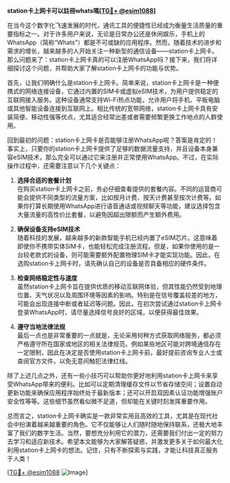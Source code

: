 **station卡上网卡可以註冊whats嗎[[TG💪+ @esim1088](https://t.me/s/esim1088)]**

在当今这个数字化飞速发展的时代，通讯工具的便捷性已经成为衡量生活质量的重要指标之一。对于许多用户来说，无论是日常办公还是休闲娱乐，手机上的WhatsApp（简称“Whats”）都是不可或缺的应用程序。然而，随着技术的进步和需求的增长，越来越多的人开始关注一种新型的通信设备——station卡上网卡。那么问题来了：station卡上网卡真的可以注册WhatsApp吗？接下来，我们将详细探讨这个问题，并帮助大家了解station卡上网卡的功能与优势。

首先，让我们明确什么是station卡上网卡。简单来说，station卡上网卡是一种便携式的网络连接设备，它通过内置的SIM卡或虚拟eSIM技术，为用户提供稳定的互联网接入服务。这种设备通常支持Wi-Fi热点功能，允许用户将手机、平板电脑或其他智能设备连接到互联网上。相比传统的宽带网络，station卡上网卡具有安装简便、移动性强等优点，尤其适合经常出差或者需要频繁更换工作地点的人群使用。

回到最初的问题：station卡上网卡是否能够注册WhatsApp呢？答案是肯定的！事实上，只要你的station卡上网卡提供了足够的数据流量支持，并且设备本身兼容eSIM技术，那么完全可以通过它来注册并正常使用WhatsApp。不过，在实际操作过程中，还需要注意以下几个关键点：

1. **选择合适的套餐计划**  
   在购买station卡上网卡之前，务必仔细查看提供的套餐内容。不同的运营商可能会提供不同类型的流量方案，比如按月计费、按天计费甚至按次计费等。如果你打算长期使用WhatsApp进行语音通话或视频聊天等功能，建议选择包含大量流量的高性价比套餐，以避免因超出限额而产生额外费用。

2. **确保设备支持eSIM技术**  
   随着科技的发展，越来越多的新款智能手机已经内置了eSIM芯片。这意味着即使你不携带实体SIM卡，也能轻松完成注册流程。但是，如果你使用的是一台较老款式的设备，则可能需要额外配置物理SIM卡才能实现功能。因此，在选购station卡上网卡时，请先确认自己的设备是否具备相应的硬件条件。

3. **检查网络稳定性与速度**  
   虽然station卡上网卡旨在提供优质的移动互联网体验，但其性能仍然受到地理位置、天气状况以及周围环境等因素的影响。特别是在信号覆盖较差的地方，可能会出现连接中断或者延迟等问题。因此，在初次尝试通过station卡上网卡登录WhatsApp时，请尽量选择信号良好的区域，以便获得最佳效果。

4. **遵守当地法律法规**  
   最后一点也是非常重要的一点就是，无论采用何种方式获取网络服务，都必须严格遵守所在国家或地区的相关法律规范。例如某些地区可能对跨境通信存在一定限制，因此在决定是否使用station卡上网卡前，最好提前咨询专业人士或查阅官方文件，以免无意间触犯法律红线。

除了上述几点之外，还有一些小技巧可以帮助你更好地利用station卡上网卡来享受WhatsApp带来的便利。比如可以定期清理缓存文件以节省存储空间；设置自动更新功能来确保应用程序始终处于最新版本；还可以开启双因素认证功能增强账户安全性等等。这些细节虽然看似微不足道，但却能在关键时刻发挥重要作用。

总而言之，station卡上网卡确实是一款非常实用且高效的工具，尤其是在现代社会中扮演着越来越重要的角色。它不仅能够让人们随时随地保持联系，还极大地丰富了我们的数字生活。当然，要想充分利用它的潜力，还需要我们付出一定的努力去学习和适应新技术。希望本文能够为大家解答疑惑，并激发更多关于如何最大化利用station卡上网卡的想法。记住，只有不断探索与实践，才能让科技真正服务于人类！

[[TG💪+ @esim1088](https://t.me/s/esim1088) ![Image](https://i.postimg.cc/4NQfJmqS/Snipaste-2025-05-13-00-14-12.png)]